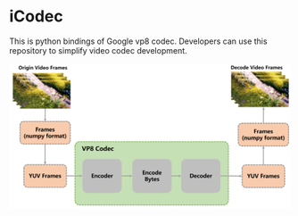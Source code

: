 # iCodec
This is python bindings of Google vp8 codec. Developers can use this repository to simplify video codec development.

![image](ref/framework/framework.png)
